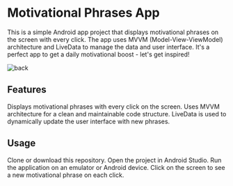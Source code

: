 # Motivational Phrases App
This is a simple Android app project that displays motivational phrases on the screen with every click. The app uses MVVM (Model-View-ViewModel) architecture and LiveData to manage the data and user interface. It's a perfect app to get a daily motivational boost - let's get inspired!

![back](https://github.com/ArtielSry/KotlinAndroidApp_GoodQuotes/assets/113340763/71ae0c0c-e839-46da-abb3-38e73bb6ed55)

## Features
Displays motivational phrases with every click on the screen.
Uses MVVM architecture for a clean and maintainable code structure.
LiveData is used to dynamically update the user interface with new phrases.

## Usage
Clone or download this repository.
Open the project in Android Studio.
Run the application on an emulator or Android device.
Click on the screen to see a new motivational phrase on each click.
